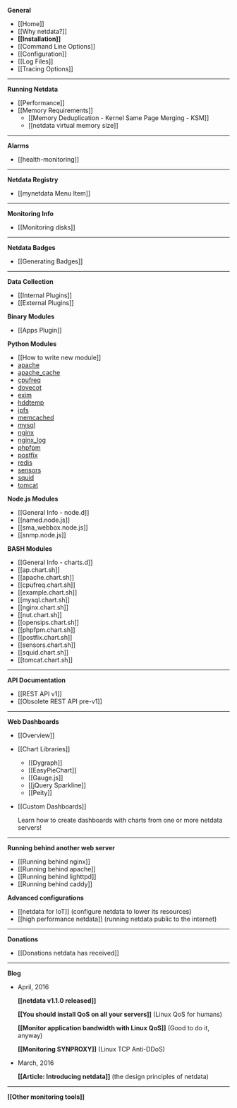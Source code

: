 **General**
* [[Home]]
* [[Why netdata?]]
* **[[Installation]]**
* [[Command Line Options]]
* [[Configuration]]
* [[Log Files]]
* [[Tracing Options]]

---

**Running Netdata**
* [[Performance]]
* [[Memory Requirements]]
    - [[Memory Deduplication - Kernel Same Page Merging - KSM]]
    - [[netdata virtual memory size]]

---

**Alarms**
* [[health-monitoring]]

---

**Netdata Registry**
* [[mynetdata Menu Item]]

---

**Monitoring Info**
* [[Monitoring disks]]

---

**Netdata Badges**
* [[Generating Badges]]

---

**Data Collection**
* [[Internal Plugins]]
* [[External Plugins]]

**Binary Modules**
* [[Apps Plugin]]

**Python Modules**
* [[How to write new module]]
* [apache](https://github.com/firehol/netdata/tree/master/python.d#apache)
* [apache_cache](https://github.com/firehol/netdata/tree/master/python.d#apache_cache)
* [cpufreq](https://github.com/firehol/netdata/tree/master/python.d#cpufreq)
* [dovecot](https://github.com/firehol/netdata/tree/master/python.d#dovecot)
* [exim](https://github.com/firehol/netdata/tree/master/python.d#exim)
* [hddtemp](https://github.com/firehol/netdata/tree/master/python.d#hddtemp)
* [ipfs](https://github.com/firehol/netdata/tree/master/python.d#IPFS)
* [memcached](https://github.com/firehol/netdata/tree/master/python.d#memcached)
* [mysql](https://github.com/firehol/netdata/tree/master/python.d#mysql)
* [nginx](https://github.com/firehol/netdata/tree/master/python.d#nginx)
* [nginx_log](https://github.com/firehol/netdata/tree/master/python.d#nginx_log)
* [phpfpm](https://github.com/firehol/netdata/tree/master/python.d#phpfpm)
* [postfix](https://github.com/firehol/netdata/tree/master/python.d#postfix)
* [redis](https://github.com/firehol/netdata/tree/master/python.d#redis)
* [sensors](https://github.com/firehol/netdata/tree/master/python.d#sensors)
* [squid](https://github.com/firehol/netdata/tree/master/python.d#squid)
* [tomcat](https://github.com/firehol/netdata/tree/master/python.d#tomcat)

**Node.js Modules**
* [[General Info - node.d]]
* [[named.node.js]]
* [[sma_webbox.node.js]]
* [[snmp.node.js]]

**BASH Modules**
* [[General Info - charts.d]]
* [[ap.chart.sh]]
* [[apache.chart.sh]]
* [[cpufreq.chart.sh]]
* [[example.chart.sh]]
* [[mysql.chart.sh]]
* [[nginx.chart.sh]]
* [[nut.chart.sh]]
* [[opensips.chart.sh]]
* [[phpfpm.chart.sh]]
* [[postfix.chart.sh]]
* [[sensors.chart.sh]]
* [[squid.chart.sh]]
* [[tomcat.chart.sh]]

---

**API Documentation**
* [[REST API v1]]
* [[Obsolete REST API pre-v1]]

---

**Web Dashboards**
* [[Overview]]
* [[Chart Libraries]]
    - [[Dygraph]]
    - [[EasyPieChart]]
    - [[Gauge.js]]
    - [[jQuery Sparkline]]
    - [[Peity]]

* [[Custom Dashboards]]

  Learn how to create dashboards with charts from one or more netdata servers!

---

**Running behind another web server**
* [[Running behind nginx]]
* [[Running behind apache]]
* [[Running behind lighttpd]]
* [[Running behind caddy]]


**Advanced configurations**
* [[netdata for IoT]]
  (configure netdata to lower its resources)
* [[high performance netdata]]
  (running netdata public to the internet)

---

**Donations**
 * [[Donations netdata has received]]

---

**Blog**
* April, 2016

  **[[netdata v1.1.0 released]]**

  **[[You should install QoS on all your servers]]**
  (Linux QoS for humans)

  **[[Monitor application bandwidth with Linux QoS]]**
  (Good to do it, anyway)

  **[[Monitoring SYNPROXY]]**
  (Linux TCP Anti-DDoS)


* March, 2016

  **[[Article: Introducing netdata]]**
  (the design principles of netdata)

---

  **[[Other monitoring tools]]**

